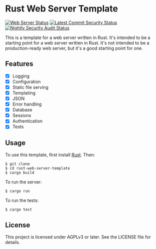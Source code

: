 


# Rust Web Server Template
[![Web Server Status](https://github.com/Evolving-Software/rust-web-server-template/actions/workflows/general.yml/badge.svg)](https://github.com/Evolving-Software/rust-web-server-template/actions/workflows/general.yml)  [![Latest Commit Security Status](https://github.com/Evolving-Software/rust-web-server-template/actions/workflows/audit-on-push.yml/badge.svg)](https://github.com/Evolving-Software/rust-web-server-template/actions/workflows/audit-on-push.yml) [![Nightly Security Audit Status](https://github.com/Evolving-Software/rust-web-server-template/actions/workflows/scheduled-workflow.yml/badge.svg)](https://github.com/Evolving-Software/rust-web-server-template/actions/workflows/scheduled-workflow.yml)





This is a template for a web server written in Rust. It's intended to be a starting point for a web server written in Rust. It's not intended to be a production-ready web server, but it's a good starting point for one.

## Features

* [x] Logging
* [x] Configuration
* [x] Static file serving
* [x] Templating
* [x] JSON
* [x] Error handling
* [x] Database
* [x] Sessions
* [x] Authentication
* [x] Tests

## Usage

To use this template, first install [Rust](https://www.rust-lang.org/). Then:

    $ git clone
    $ cd rust-web-server-template
    $ cargo build

To run the server:

    $ cargo run

To run the tests:

    $ cargo test

## License

This project is licensed under AGPLv3 or later. See the LICENSE file for details.